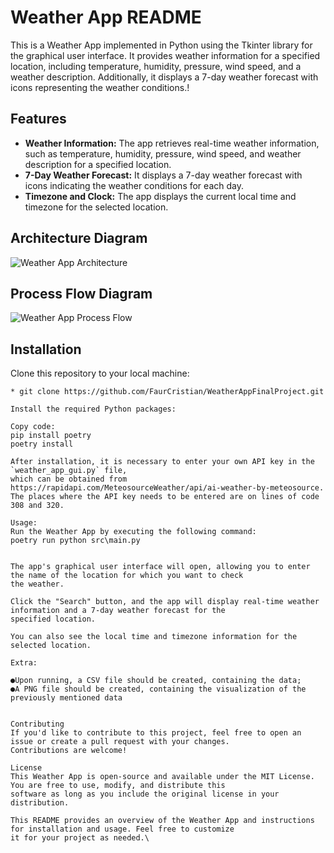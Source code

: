 # Weather App README

This is a Weather App implemented in Python using the Tkinter library for the graphical user interface.
It provides weather information for a specified location, including temperature, humidity, pressure,
wind speed, and a weather description. Additionally, it displays a 7-day weather forecast with icons representing the
weather conditions.!

## Features
- **Weather Information:** The app retrieves real-time weather information, such as temperature, humidity, pressure,
wind speed, and weather description for a specified location.
- **7-Day Weather Forecast:** It displays a 7-day weather forecast with icons indicating the weather conditions for each
day.
- **Timezone and Clock:** The app displays the current local time and timezone for the selected location.
## Architecture Diagram
![Weather App Architecture](C:\Users\Cristi\PycharmProjects\WeatherAppFinalProject\resources\ArchitectureDiagram.png)

## Process Flow Diagram
![Weather App Process Flow](C:\Users\Cristi\PycharmProjects\WeatherAppFinalProject\resources\processflow.png)




## Installation
Clone this repository to your local machine:
``` 
* git clone https://github.com/FaurCristian/WeatherAppFinalProject.git

Install the required Python packages:

Copy code:
pip install poetry
poetry install

After installation, it is necessary to enter your own API key in the `weather_app_gui.py` file,
which can be obtained from https://rapidapi.com/MeteosourceWeather/api/ai-weather-by-meteosource.
The places where the API key needs to be entered are on lines of code 308 and 320.

Usage:
Run the Weather App by executing the following command:
poetry run python src\main.py


The app's graphical user interface will open, allowing you to enter the name of the location for which you want to check
the weather.

Click the "Search" button, and the app will display real-time weather information and a 7-day weather forecast for the
specified location.

You can also see the local time and timezone information for the selected location.

Extra:

●Upon running, a CSV file should be created, containing the data; 
●A PNG file should be created, containing the visualization of the previously mentioned data


Contributing
If you'd like to contribute to this project, feel free to open an issue or create a pull request with your changes.
Contributions are welcome!

License
This Weather App is open-source and available under the MIT License. You are free to use, modify, and distribute this
software as long as you include the original license in your distribution.

This README provides an overview of the Weather App and instructions for installation and usage. Feel free to customize 
it for your project as needed.\